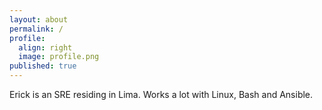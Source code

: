 ```yaml
---
layout: about
permalink: /
profile:
  align: right
  image: profile.png
published: true
---
```


Erick is an SRE residing in Lima. Works a lot with Linux, Bash and Ansible.



